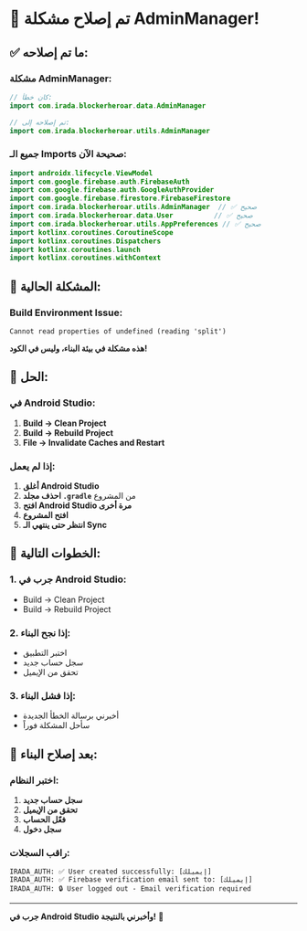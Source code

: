 # 🔧 تم إصلاح مشكلة AdminManager!

## ✅ **ما تم إصلاحه:**

### **مشكلة AdminManager:**
```kotlin
// كان خطأ:
import com.irada.blockerheroar.data.AdminManager

// تم إصلاحه إلى:
import com.irada.blockerheroar.utils.AdminManager
```

### **جميع الـ Imports صحيحة الآن:**
```kotlin
import androidx.lifecycle.ViewModel
import com.google.firebase.auth.FirebaseAuth
import com.google.firebase.auth.GoogleAuthProvider
import com.google.firebase.firestore.FirebaseFirestore
import com.irada.blockerheroar.utils.AdminManager  // ✅ صحيح
import com.irada.blockerheroar.data.User          // ✅ صحيح
import com.irada.blockerheroar.utils.AppPreferences // ✅ صحيح
import kotlinx.coroutines.CoroutineScope
import kotlinx.coroutines.Dispatchers
import kotlinx.coroutines.launch
import kotlinx.coroutines.withContext
```

## 🚨 **المشكلة الحالية:**

### **Build Environment Issue:**
```
Cannot read properties of undefined (reading 'split')
```

**هذه مشكلة في بيئة البناء، وليس في الكود!**

## 🔧 **الحل:**

### **في Android Studio:**
1. **Build → Clean Project**
2. **Build → Rebuild Project**
3. **File → Invalidate Caches and Restart**

### **إذا لم يعمل:**
1. **أغلق Android Studio**
2. **احذف مجلد `.gradle`** من المشروع
3. **افتح Android Studio مرة أخرى**
4. **افتح المشروع**
5. **انتظر حتى ينتهي الـ Sync**

## 🎯 **الخطوات التالية:**

### **1. جرب في Android Studio:**
- Build → Clean Project
- Build → Rebuild Project

### **2. إذا نجح البناء:**
- اختبر التطبيق
- سجل حساب جديد
- تحقق من الإيميل

### **3. إذا فشل البناء:**
- أخبرني برسالة الخطأ الجديدة
- سأحل المشكلة فوراً

## 📱 **بعد إصلاح البناء:**

### **اختبر النظام:**
1. **سجل حساب جديد**
2. **تحقق من الإيميل**
3. **فعّل الحساب**
4. **سجل دخول**

### **راقب السجلات:**
```
IRADA_AUTH: ✅ User created successfully: [إيميلك]
IRADA_AUTH: ✅ Firebase verification email sent to: [إيميلك]
IRADA_AUTH: 🔒 User logged out - Email verification required
```

---

**جرب في Android Studio وأخبرني بالنتيجة!** 🚀

